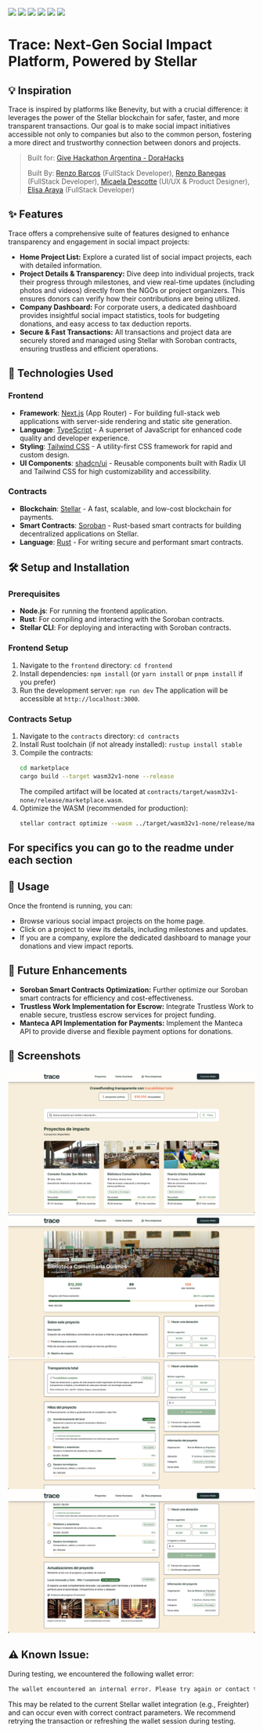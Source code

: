 ![](https://img.shields.io/badge/Next.js-informational?style=flat&logo=next.js&logoColor=white&color=6aa6f8)
![](https://img.shields.io/badge/Typescript-informational?style=flat&logo=typescript&logoColor=white&color=6aa6f8)
![](https://img.shields.io/badge/TailwindCSS-informational?style=flat&logo=tailwind-css&logoColor=white&color=6aa6f8)
![](https://img.shields.io/badge/shadcn/ui-informational?style=flat&color=6aa6f8)
![](https://img.shields.io/badge/Stellar-informational?style=flat&logo=stellar&logoColor=white&color=6aa6f8)
![](https://img.shields.io/badge/Soroban-informational?style=flat&color=6aa6f8)


# Trace: Next-Gen Social Impact Platform, Powered by Stellar

## 💡 Inspiration

Trace is inspired by platforms like Benevity, but with a crucial difference: it leverages the power of the Stellar blockchain for safer, faster, and more transparent transactions. Our goal is to make social impact initiatives accessible not only to companies but also to the common person, fostering a more direct and trustworthy connection between donors and projects.

> Built for: [Give Hackathon Argentina - DoraHacks](https://dorahacks.io/hackathon/give-hackathon-argentina/)
> 
> Built By: [Renzo Barcos](https://www.linkedin.com/in/renzo-espinosa-barcos/) (FullStack Developer), [Renzo Banegas](https://www.linkedin.com/in/renzobanegas/) (FullStack Developer), [Micaela Descotte](https://www.linkedin.com/in/micaela-descotte-a5b325291/) (UI/UX & Product Designer), [Elisa Araya](https://www.linkedin.com/in/arayamariaelisa/) (FullStack Developer)

## ✨ Features

Trace offers a comprehensive suite of features designed to enhance transparency and engagement in social impact projects:

*   **Home Project List:** Explore a curated list of social impact projects, each with detailed information.
*   **Project Details & Transparency:** Dive deep into individual projects, track their progress through milestones, and view real-time updates (including photos and videos) directly from the NGOs or project organizers. This ensures donors can verify how their contributions are being utilized.
*   **Company Dashboard:** For corporate users, a dedicated dashboard provides insightful social impact statistics, tools for budgeting donations, and easy access to tax deduction reports.
*   **Secure & Fast Transactions:** All transactions and project data are securely stored and managed using Stellar with Soroban contracts, ensuring trustless and efficient operations.

## 🚀 Technologies Used

### Frontend
*   **Framework**: [Next.js](https://nextjs.org/) (App Router) - For building full-stack web applications with server-side rendering and static site generation.
*   **Language**: [TypeScript](https://www.typescriptlang.org/) - A superset of JavaScript for enhanced code quality and developer experience.
*   **Styling**: [Tailwind CSS](https://tailwindcss.com/) - A utility-first CSS framework for rapid and custom design.
*   **UI Components**: [shadcn/ui](https://ui.shadcn.com/) - Reusable components built with Radix UI and Tailwind CSS for high customizability and accessibility.

### Contracts
*   **Blockchain**: [Stellar](https://www.stellar.org/) - A fast, scalable, and low-cost blockchain for payments.
*   **Smart Contracts**: [Soroban](https://soroban.stellar.org/) - Rust-based smart contracts for building decentralized applications on Stellar.
*   **Language**: [Rust](https://www.rust-lang.org/) - For writing secure and performant smart contracts.

## 🛠️ Setup and Installation

### Prerequisites
*   **Node.js**: For running the frontend application.
*   **Rust**: For compiling and interacting with the Soroban contracts.
*   **Stellar CLI**: For deploying and interacting with Soroban contracts.

### Frontend Setup
1.  Navigate to the `frontend` directory: `cd frontend`
2.  Install dependencies: `npm install` (or `yarn install` or `pnpm install` if you prefer)
3.  Run the development server: `npm run dev`
    The application will be accessible at `http://localhost:3000`.

### Contracts Setup
1.  Navigate to the `contracts` directory: `cd contracts`
2.  Install Rust toolchain (if not already installed): `rustup install stable`
3.  Compile the contracts:
    ```bash
    cd marketplace
    cargo build --target wasm32v1-none --release
    ```
    The compiled artifact will be located at `contracts/target/wasm32v1-none/release/marketplace.wasm`.
4.  Optimize the WASM (recommended for production):
    ```bash
    stellar contract optimize --wasm ../target/wasm32v1-none/release/marketplace.wasm
    ```

## For specifics you can go to the readme under each section

## 📖 Usage

Once the frontend is running, you can:
*   Browse various social impact projects on the home page.
*   Click on a project to view its details, including milestones and updates.
*   If you are a company, explore the dedicated dashboard to manage your donations and view impact reports.

## 🔮 Future Enhancements

*   **Soroban Smart Contracts Optimization:** Further optimize our Soroban smart contracts for efficiency and cost-effectiveness.
*   **Trustless Work Implementation for Escrow:** Integrate Trustless Work to enable secure, trustless escrow services for project funding.
*   **Manteca API Implementation for Payments:** Implement the Manteca API to provide diverse and flexible payment options for donations.

## 📸 Screenshots

![Project List](/frontend/public/screenshots/screenshot1.png)
![Project Details](/frontend/public/screenshots/screenshot2.jpg)
![Project Details Part 2](/frontend/public/screenshots/screenshot3.jpg)
![Project Details Part 3](/frontend/public/screenshots/screenshot4.jpg)

## ⚠ Known Issue:

During testing, we encountered the following wallet error:

```bash
The wallet encountered an internal error. Please try again or contact the wallet if the problem persists.
```

This may be related to the current Stellar wallet integration (e.g., Freighter) and can occur even with correct contract parameters. We recommend retrying the transaction or refreshing the wallet session during testing.
